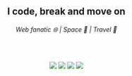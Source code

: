 <h2 align="center">I code, break and move on</h2>
<h6 align="center">Web fanatic 🌐 | Space 🌌 | Travel 🌄 </h6>

<br>

<p align="center">
<a href="https://twitter.com/asish_io"><img src="https://img.icons8.com/color/28/000000/twitter.png"></a>
<a href="https://www.linkedin.com/in/asishraju/"><img src="https://img.icons8.com/color/28/000000/linkedin.png"></a>
<a href="https://www.instagram.com/asish.io/"><img src="https://img.icons8.com/fluent/28/000000/instagram-new.png"></a>
<a href="https://t.me/asishio"><img src="https://img.icons8.com/color/28/000000/telegram-app.png"></a>
</p>
